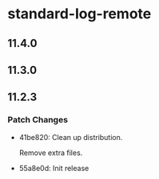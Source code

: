 # standard-log-remote

## 11.4.0

## 11.3.0

## 11.2.3

### Patch Changes

- 41be820: Clean up distribution.

  Remove extra files.

- 55a8e0d: Init release

